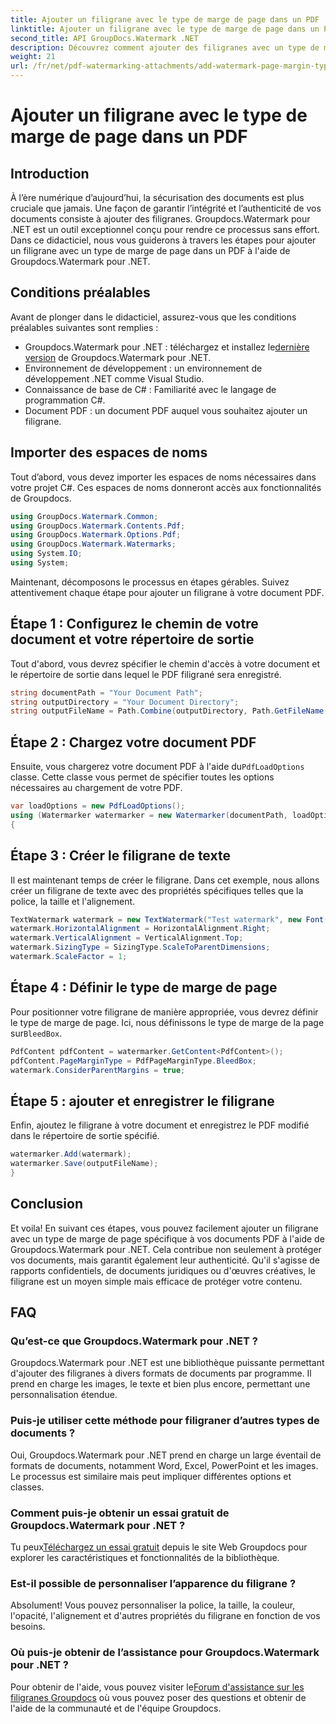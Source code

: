 ```yaml
---
title: Ajouter un filigrane avec le type de marge de page dans un PDF
linktitle: Ajouter un filigrane avec le type de marge de page dans un PDF
second_title: API GroupDocs.Watermark .NET
description: Découvrez comment ajouter des filigranes avec un type de marge de page dans un PDF à l'aide de Groupdocs Watermark for .NET. Sécurisez vos documents sans effort.
weight: 21
url: /fr/net/pdf-watermarking-attachments/add-watermark-page-margin-type-pdf/
---
```


# Ajouter un filigrane avec le type de marge de page dans un PDF

## Introduction
À l’ère numérique d’aujourd’hui, la sécurisation des documents est plus cruciale que jamais. Une façon de garantir l’intégrité et l’authenticité de vos documents consiste à ajouter des filigranes. Groupdocs.Watermark pour .NET est un outil exceptionnel conçu pour rendre ce processus sans effort. Dans ce didacticiel, nous vous guiderons à travers les étapes pour ajouter un filigrane avec un type de marge de page dans un PDF à l'aide de Groupdocs.Watermark pour .NET.
## Conditions préalables
Avant de plonger dans le didacticiel, assurez-vous que les conditions préalables suivantes sont remplies :
-  Groupdocs.Watermark pour .NET : téléchargez et installez le[dernière version](https://releases.groupdocs.com/Watermark/net/) de Groupdocs.Watermark pour .NET.
- Environnement de développement : un environnement de développement .NET comme Visual Studio.
- Connaissance de base de C# : Familiarité avec le langage de programmation C#.
- Document PDF : un document PDF auquel vous souhaitez ajouter un filigrane.
## Importer des espaces de noms
Tout d’abord, vous devez importer les espaces de noms nécessaires dans votre projet C#. Ces espaces de noms donneront accès aux fonctionnalités de Groupdocs.
```csharp
using GroupDocs.Watermark.Common;
using GroupDocs.Watermark.Contents.Pdf;
using GroupDocs.Watermark.Options.Pdf;
using GroupDocs.Watermark.Watermarks;
using System.IO;
using System;
```
Maintenant, décomposons le processus en étapes gérables. Suivez attentivement chaque étape pour ajouter un filigrane à votre document PDF.
## Étape 1 : Configurez le chemin de votre document et votre répertoire de sortie
Tout d'abord, vous devrez spécifier le chemin d'accès à votre document et le répertoire de sortie dans lequel le PDF filigrané sera enregistré.
```csharp
string documentPath = "Your Document Path";
string outputDirectory = "Your Document Directory";
string outputFileName = Path.Combine(outputDirectory, Path.GetFileName(documentPath));
```
## Étape 2 : Chargez votre document PDF
 Ensuite, vous chargerez votre document PDF à l'aide du`PdfLoadOptions` classe. Cette classe vous permet de spécifier toutes les options nécessaires au chargement de votre PDF.
```csharp
var loadOptions = new PdfLoadOptions();
using (Watermarker watermarker = new Watermarker(documentPath, loadOptions))
{
```
## Étape 3 : Créer le filigrane de texte
Il est maintenant temps de créer le filigrane. Dans cet exemple, nous allons créer un filigrane de texte avec des propriétés spécifiques telles que la police, la taille et l'alignement.
```csharp
TextWatermark watermark = new TextWatermark("Test watermark", new Font("Arial", 42));
watermark.HorizontalAlignment = HorizontalAlignment.Right;
watermark.VerticalAlignment = VerticalAlignment.Top;
watermark.SizingType = SizingType.ScaleToParentDimensions;
watermark.ScaleFactor = 1;
```
## Étape 4 : Définir le type de marge de page
 Pour positionner votre filigrane de manière appropriée, vous devrez définir le type de marge de page. Ici, nous définissons le type de marge de la page sur`BleedBox`.
```csharp
PdfContent pdfContent = watermarker.GetContent<PdfContent>();
pdfContent.PageMarginType = PdfPageMarginType.BleedBox;
watermark.ConsiderParentMargins = true;
```
## Étape 5 : ajouter et enregistrer le filigrane
Enfin, ajoutez le filigrane à votre document et enregistrez le PDF modifié dans le répertoire de sortie spécifié.
```csharp
watermarker.Add(watermark);
watermarker.Save(outputFileName);
}
```
## Conclusion
Et voila! En suivant ces étapes, vous pouvez facilement ajouter un filigrane avec un type de marge de page spécifique à vos documents PDF à l'aide de Groupdocs.Watermark pour .NET. Cela contribue non seulement à protéger vos documents, mais garantit également leur authenticité. Qu'il s'agisse de rapports confidentiels, de documents juridiques ou d'œuvres créatives, le filigrane est un moyen simple mais efficace de protéger votre contenu.
## FAQ
### Qu’est-ce que Groupdocs.Watermark pour .NET ?
Groupdocs.Watermark pour .NET est une bibliothèque puissante permettant d'ajouter des filigranes à divers formats de documents par programme. Il prend en charge les images, le texte et bien plus encore, permettant une personnalisation étendue.
### Puis-je utiliser cette méthode pour filigraner d’autres types de documents ?
Oui, Groupdocs.Watermark pour .NET prend en charge un large éventail de formats de documents, notamment Word, Excel, PowerPoint et les images. Le processus est similaire mais peut impliquer différentes options et classes.
### Comment puis-je obtenir un essai gratuit de Groupdocs.Watermark pour .NET ?
 Tu peux[Téléchargez un essai gratuit](https://releases.groupdocs.com/) depuis le site Web Groupdocs pour explorer les caractéristiques et fonctionnalités de la bibliothèque.
### Est-il possible de personnaliser l’apparence du filigrane ?
Absolument! Vous pouvez personnaliser la police, la taille, la couleur, l'opacité, l'alignement et d'autres propriétés du filigrane en fonction de vos besoins.
### Où puis-je obtenir de l’assistance pour Groupdocs.Watermark pour .NET ?
 Pour obtenir de l'aide, vous pouvez visiter le[Forum d'assistance sur les filigranes Groupdocs](https://forum.groupdocs.com/c/watermark/19) où vous pouvez poser des questions et obtenir de l'aide de la communauté et de l'équipe Groupdocs.